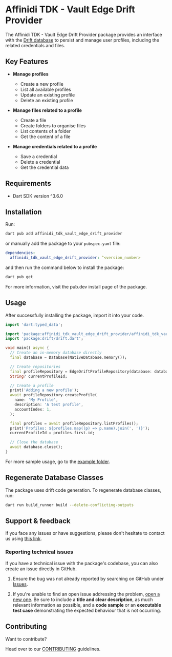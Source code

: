# Affinidi TDK - Vault Edge Drift Provider

The Affinidi TDK - Vault Edge Drift Provider package provides an interface with the [Drift database](https://pub.dev/packages/drift) to persist and manage user profiles, including the related credentials and files.

## Key Features

- **Manage profiles**
    - Create a new profile
    - List all available profiles
    - Update an existing profile
    - Delete an existing profile

- **Manage files related to a profile**
    - Create a file
    - Create folders to organise files
    - List contents of a folder
    - Get the content of a file

- **Manage credentials related to a profile**
    - Save a credential
    - Delete a credential
    - Get the credential data

## Requirements

- Dart SDK version ^3.6.0

## Installation

Run:

```bash
dart pub add affinidi_tdk_vault_edge_drift_provider
```

or manually add the package to your `pubspec.yaml` file:

```yaml
dependencies:
  affinidi_tdk_vault_edge_drift_provider: ^<version_number>
```

and then run the command below to install the package:

```bash
dart pub get
```

For more information, visit the pub.dev install page of the package.

## Usage

After successfully installing the package, import it into your code.

```dart
import 'dart:typed_data';

import 'package:affinidi_tdk_vault_edge_drift_provider/affinidi_tdk_vault_edge_drift_provider.dart';
import 'package:drift/drift.dart';

void main() async {
  // Create an in-memory database directly
  final database = Database(NativeDatabase.memory());

  // Create repositories
  final profileRepository = EdgeDriftProfileRepository(database: database);
  String? currentProfileId;

  // Create a profile
  print('Adding a new profile');
  await profileRepository.createProfile(
    name: 'My Profile',
    description: 'A test profile',
    accountIndex: 1,
  );

  final profiles = await profileRepository.listProfiles();
  print('Profiles: ${profiles.map((p) => p.name).join(', ')}');
  currentProfileId = profiles.first.id;

  // Close the database
  await database.close();
}
```

For more sample usage, go to the [example folder](https://github.com/affinidi/affinidi-tdk/tree/main/packages/dart/vault_edge_drift_provider/example).

## Regenerate Database Classes

The package uses drift code generation. To regenerate database classes, run:

```bash
dart run build_runner build --delete-conflicting-outputs
```

## Support & feedback

If you face any issues or have suggestions, please don't hesitate to contact us using [this link](https://share.hsforms.com/1i-4HKZRXSsmENzXtPdIG4g8oa2v).

### Reporting technical issues

If you have a technical issue with the package's codebase, you can also create an issue directly in GitHub.

1. Ensure the bug was not already reported by searching on GitHub under
   [Issues](https://github.com/affinidi/affinidi-tdk/issues).

2. If you're unable to find an open issue addressing the problem,
   [open a new one](https://github.com/affinidi/affinidi-tdk/issues/new).
   Be sure to include a **title and clear description**, as much relevant information as possible,
   and a **code sample** or an **executable test case** demonstrating the expected behaviour that is not occurring.

## Contributing

Want to contribute?

Head over to our [CONTRIBUTING](https://github.com/affinidi/affinidi-tdk/blob/main/CONTRIBUTING.md) guidelines.
